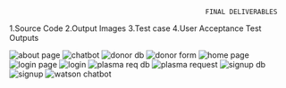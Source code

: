                                                      FINAL DELIVERABLES
  1.Source Code
  2.Output Images
  3.Test case
  4.User Acceptance Test 
                                                     Outputs
  
  ![about page](https://user-images.githubusercontent.com/113346112/203061248-8d9a8694-cc97-4b64-9c60-f3a578875a90.png)
![chatbot](https://user-images.githubusercontent.com/113346112/203061377-2a14b10a-8ad8-45cd-ba14-42e19a9f59b5.png)
![donor db](https://user-images.githubusercontent.com/113346112/203061423-9f3d716a-2799-4203-b688-9b5b5c3a3071.png)
![donor form](https://user-images.githubusercontent.com/113346112/203061440-102258e9-d756-4365-9513-69f893918c9b.png)
![home page](https://user-images.githubusercontent.com/113346112/203061456-ba1164ee-5579-4701-8a71-bd4e293861eb.png)
![login page](https://user-images.githubusercontent.com/113346112/203061471-4d0a4b22-d2e6-433f-b307-a0c843016076.png)
![login](https://user-images.githubusercontent.com/113346112/203061500-6d1c0f2c-90dd-4157-b1b5-2a6c0552b863.png)
![plasma req db](https://user-images.githubusercontent.com/113346112/203061617-81b9f020-a507-49e7-9717-8fe5d26cc76a.png)
![plasma request](https://user-images.githubusercontent.com/113346112/203061638-40602d07-9ed7-416c-9f40-65f9d2e90b58.png)
![signup db](https://user-images.githubusercontent.com/113346112/203061658-04881906-ca27-460b-9675-056cce29ddf9.png)
![signup](https://user-images.githubusercontent.com/113346112/203061675-e3e7f4b5-9b3d-42e8-a72d-a7aae2659800.png)
![watson chatbot](https://user-images.githubusercontent.com/113346112/203061700-3fb899a2-fe32-44c1-88ff-36768f3b4425.png)


